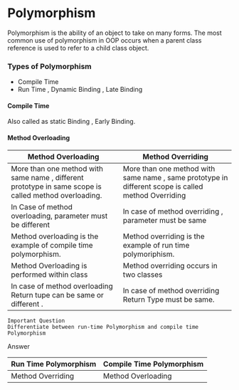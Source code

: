 # Polymorphism

Polymorphism is the ability of an object to take on many forms. The most common use of polymorphism in OOP occurs when a parent class reference is used to refer to a child class object.

### Types of Polymorphism

- Compile Time
- Run Time , Dynamic Binding , Late Binding

#### Compile Time

Also called as static Binding , Early Binding.

#### Method Overloading

| Method Overloading                                                                                    | Method Overriding                                                                                   |
| ----------------------------------------------------------------------------------------------------- | --------------------------------------------------------------------------------------------------- |
| More than one method with same name , different prototype in same scope is called method overloading. | More than one method with same name , same prototype in different scope is called method Overriding |
| In Case of method overloading, parameter must be different                                            | In case of method overriding , parameter must be same                                               |
| Method overloading is the example of compile time polymorphism.                                       | Method overriding is the example of run time polymoriphism.                                         |
| Method Overloading is performed within class                                                          | Method overriding occurs in two classes                                                             |
| In case of method overloading Return tupe can be same or different .                                  | In case of method overriding Return Type must be same.                                              |

```
Important Question
Differentiate between run-time Polymorphism and compile time Polymorphism
```

Answer

| Run Time Polymorphism | Compile Time Polymorphism |
| --------------------- | ------------------------- |
| Method Overriding     | Method Overloading        |

